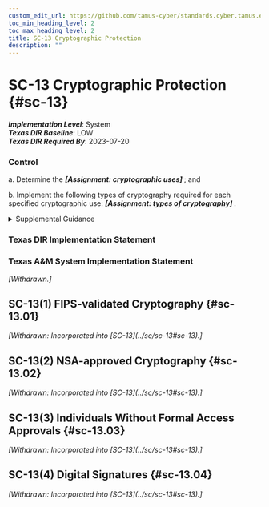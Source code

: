 ```yaml
---
custom_edit_url: https://github.com/tamus-cyber/standards.cyber.tamus.edu/tree/main/static/content/tamus.edu/TAMUS_profile.xml
toc_min_heading_level: 2
toc_max_heading_level: 2
title: SC-13 Cryptographic Protection
description: ""
---
```


# SC-13 Cryptographic Protection {#sc-13}

_**Implementation Level**_: System\
_**Texas DIR Baseline**_: LOW\
_**Texas DIR Required By**_: 2023-07-20

### Control

a. Determine the <strong>                     <em>[Assignment: cryptographic uses]</em>                  </strong> ; and

b. Implement the following types of cryptography required for each specified cryptographic use: <strong>                     <em>[Assignment: types of cryptography]</em>                  </strong>.

<details>
  <summary>Supplemental Guidance</summary>

Cryptography can be employed to support a variety of security solutions, including the protection of classified information and controlled unclassified information, the provision and implementation of digital signatures, and the enforcement of information separation when authorized individuals have the necessary clearances but lack the necessary formal access approvals. Cryptography can also be used to support random number and hash generation. Generally applicable cryptographic standards include FIPS-validated cryptography and NSA-approved cryptography. For example, organizations that need to protect classified information may specify the use of NSA-approved cryptography. Organizations that need to provision and implement digital signatures may specify the use of FIPS-validated cryptography. Cryptography is implemented in accordance with applicable laws, executive orders, directives, regulations, policies, standards, and guidelines.

</details>

### Texas DIR Implementation Statement

### Texas A&M System Implementation Statement

<prop xmlns="http://csrc.nist.gov/ns/oscal/1.0" name="status" value="withdrawn">
               <em>[Withdrawn.]</em>
            </prop>
         

## SC-13(1) FIPS-validated Cryptography {#sc-13.01}

<prop xmlns="http://csrc.nist.gov/ns/oscal/1.0" name="status" value="withdrawn">
               <em>[Withdrawn: Incorporated into [SC-13](../sc/sc-13#sc-13).]</em>
            </prop>
            

## SC-13(2) NSA-approved Cryptography {#sc-13.02}

<prop xmlns="http://csrc.nist.gov/ns/oscal/1.0" name="status" value="withdrawn">
               <em>[Withdrawn: Incorporated into [SC-13](../sc/sc-13#sc-13).]</em>
            </prop>
            

## SC-13(3) Individuals Without Formal Access Approvals {#sc-13.03}

<prop xmlns="http://csrc.nist.gov/ns/oscal/1.0" name="status" value="withdrawn">
               <em>[Withdrawn: Incorporated into [SC-13](../sc/sc-13#sc-13).]</em>
            </prop>
            

## SC-13(4) Digital Signatures {#sc-13.04}

<prop xmlns="http://csrc.nist.gov/ns/oscal/1.0" name="status" value="withdrawn">
               <em>[Withdrawn: Incorporated into [SC-13](../sc/sc-13#sc-13).]</em>
            </prop>
            

